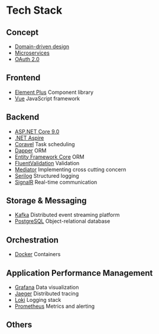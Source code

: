# Tech Stack

## Concept

-   [Domain-driven design](https://martinfowler.com/tags/domain%20driven%20design.html)
-   [Microservices](https://microservices.io/)
-   [OAuth 2.0](https://oauth.net/2/)

## Frontend

-   [Element Plus](https://element-plus.org/) Component library
-   [Vue](https://vuejs.org/) JavaScript framework

## Backend

-   [ASP.NET Core 9.0](https://learn.microsoft.com/en-us/aspnet/core/introduction-to-aspnet-core?view=aspnetcore-9.0)
-   [.NET Aspire](https://learn.microsoft.com/en-us/dotnet/aspire/get-started/aspire-overview)
-   [Coravel](https://docs.coravel.net/) Task scheduling
-   [Dapper](https://github.com/DapperLib/Dapper) ORM
-   [Entity Framework Core](https://docs.microsoft.com/en-us/ef/core/) ORM
-   [FluentValidation](https://docs.fluentvalidation.net/en/latest/) Validation
-   [Mediator](https://github.com/martinothamar/Mediator) Implementing cross cutting concern
-   [Serilog](https://serilog.net/) Structured logging
-   [SignalR](https://learn.microsoft.com/en-us/aspnet/signalr/) Real-time communication

## Storage & Messaging

-   [Kafka](https://kafka.apache.org/) Distributed event streaming platform
-   [PostgreSQL](https://www.postgresql.org/) Object-relational database

## Orchestration

-   [Docker](https://www.docker.com/) Containers

## Application Performance Management

-   [Grafana](https://grafana.com/) Data visualization
-   [Jaeger](https://www.jaegertracing.io/) Distributed tracing
-   [Loki](https://grafana.com/oss/loki/) Logging stack
-   [Prometheus](https://prometheus.io/) Metrics and alerting

## Others
